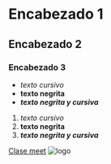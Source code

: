# Encabezado 1
## Encabezado 2
### Encabezado 3

- *texto cursivo*
- **texto negrita**
- ***texto negrita y cursiva***


1. *texto cursivo*
2. **texto negrita**
3. ***texto negrita y cursiva*** 

[Clase meet](https:linkdeejemplo)
![logo](https://www.google.com/url?sa=i&url=https%3A%2F%2Fuk.pinterest.com%2Fpin%2Fbt21--702843085618183738%2F&psig=AOvVaw064ZpshqaUGiwPeCGDDt3S&ust=1742444558934000&source=images&cd=vfe&opi=89978449&ved=0CBQQjRxqFwoTCMC2g6PBlYwDFQAAAAAdAAAAABAE)

